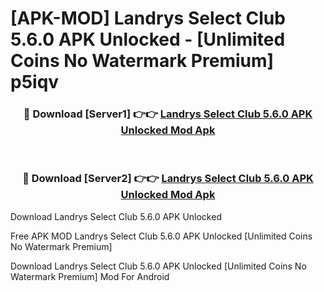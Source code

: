 # [APK-MOD] Landrys Select Club 5.6.0 APK Unlocked - [Unlimited Coins No Watermark Premium] p5iqv



<div align="center">
<h3>🔴 Download [Server1] 👉👉 <a href="https://momento.my/?title=Landrys_Select_Club_5.6.0_APK_Unlocked">Landrys Select Club 5.6.0 APK Unlocked Mod Apk</a></h3><br>

<h3>🔴 Download [Server2] 👉👉 <a href="https://momento.my/?title=Landrys_Select_Club_5.6.0_APK_Unlocked">Landrys Select Club 5.6.0 APK Unlocked Mod Apk</a></h3>
</div>



Download Landrys Select Club 5.6.0 APK Unlocked 

Free APK MOD Landrys Select Club 5.6.0 APK Unlocked [Unlimited Coins No Watermark Premium]

Download Landrys Select Club 5.6.0 APK Unlocked [Unlimited Coins No Watermark Premium] Mod For Android
